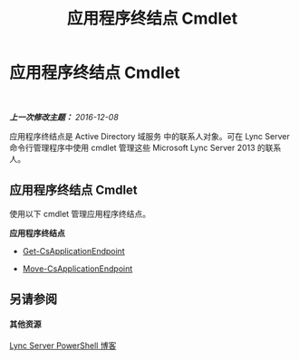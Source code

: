 ﻿---
title: 应用程序终结点 Cmdlet
TOCTitle: 应用程序终结点 Cmdlet
ms:assetid: 940e7d52-1fd0-4f7e-a116-ac5501477fb0
ms:mtpsurl: https://technet.microsoft.com/zh-cn/library/Gg415665(v=OCS.15)
ms:contentKeyID: 49313617
ms.date: 12/10/2016
mtps_version: v=OCS.15
ms.translationtype: HT
---

# 应用程序终结点 Cmdlet

 

_**上一次修改主题：** 2016-12-08_

应用程序终结点是 Active Directory 域服务 中的联系人对象。可在 Lync Server 命令行管理程序中使用 cmdlet 管理这些 Microsoft Lync Server 2013 的联系人。

## 应用程序终结点 Cmdlet

使用以下 cmdlet 管理应用程序终结点。

**应用程序终结点**

  - [Get-CsApplicationEndpoint](get-csapplicationendpoint.md)

  - [Move-CsApplicationEndpoint](move-csapplicationendpoint.md)

## 另请参阅

#### 其他资源

[Lync Server PowerShell 博客](http://go.microsoft.com/fwlink/?linkid=203150%26clcid=0x804)

